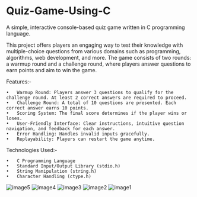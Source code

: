 # Quiz-Game-Using-C
A simple, interactive console-based quiz game written in C programming language.


This project offers players an engaging way to test their knowledge with multiple-choice questions from various domains such as programming, algorithms, web development, and more. The game consists of two rounds: a warmup round and a challenge round, where players answer questions to earn points and aim to win the game.


Features:-

	•	Warmup Round: Players answer 3 questions to qualify for the challenge round. At least 2 correct answers are required to proceed.
	•	Challenge Round: A total of 10 questions are presented. Each correct answer earns 10 points.
	•	Scoring System: The final score determines if the player wins or loses.
	•	User-Friendly Interface: Clear instructions, intuitive question navigation, and feedback for each answer.
	•	Error Handling: Handles invalid inputs gracefully.
	•	Replayability: Players can restart the game anytime.



 Technologies Used:-

	•	C Programming Language
	•	Standard Input/Output Library (stdio.h)
	•	String Manipulation (string.h)
	•	Character Handling (ctype.h)

 ![image5](https://github.com/user-attachments/assets/2c91d01e-e09e-4885-b928-e4ea93a06f28)
![image4](https://github.com/user-attachments/assets/76b9421c-6e80-4715-8339-af907da6c628)
![image3](https://github.com/user-attachments/assets/7d30aeb9-2db2-41db-8d86-191ea609bdc1)
![image2](https://github.com/user-attachments/assets/b992854b-14b0-47d2-ab5c-157e66b677ab)
![image1](https://github.com/user-attachments/assets/5afbc9d9-58c6-443d-bcd3-01e531fe2c0d)





